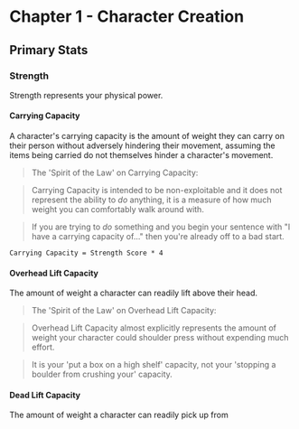 # Chapter 1 - Character Creation

## Primary Stats

### Strength
Strength represents your physical power.

#### Carrying Capacity
A character's carrying capacity is the amount of weight they can carry on their person without adversely hindering their movement, assuming the items being carried do not themselves hinder a character's movement.

> The 'Spirit of the Law' on Carrying Capacity:

> Carrying Capacity is intended to be non-exploitable and it does not represent the ability to *do* anything, it is a measure of how much weight you can comfortably walk around with. 

> If you are trying to *do* something and you begin your sentence with "I have a carrying capacity of..." then you're already off to a bad start.

    Carrying Capacity = Strength Score * 4

#### Overhead Lift Capacity
The amount of weight a character can readily lift above their head.

> The 'Spirit of the Law' on Overhead Lift Capacity:

> Overhead Lift Capacity almost explicitly represents the amount of weight your character could shoulder press without expending much effort.

> It is your 'put a box on a high shelf' capacity, not your 'stopping a boulder from crushing your' capacity.

#### Dead Lift Capacity
The amount of weight a character can readily pick up from